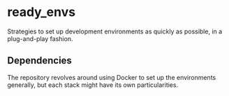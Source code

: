 # ready_envs

Strategies to set up development environments as quickly as possible, in a plug-and-play fashion.

## Dependencies

The repository revolves around using Docker to set up the environments generally, but each stack might have its own particularities.
